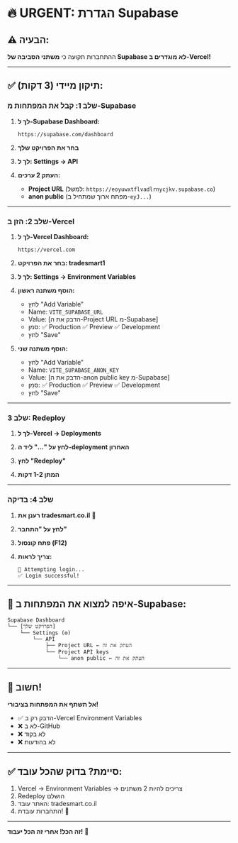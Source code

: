 # 🔥 URGENT: הגדרת Supabase

## ⚠️ הבעיה:
ההתחברות תקועה כי **משתני הסביבה של Supabase לא מוגדרים ב-Vercel!**

---

## ✅ תיקון מיידי (3 דקות):

### שלב 1: קבל את המפתחות מ-Supabase

1. **לך ל-Supabase Dashboard:**
   ```
   https://supabase.com/dashboard
   ```

2. **בחר את הפרויקט שלך**

3. **לך ל: Settings → API**

4. **העתק 2 ערכים:**
   - **Project URL** (למשל: `https://eoyuwxtflvadlrnycjkv.supabase.co`)
   - **anon public** (מפתח ארוך שמתחיל ב-`eyJ...`)

---

### שלב 2: הזן ב-Vercel

1. **לך ל-Vercel Dashboard:**
   ```
   https://vercel.com
   ```

2. **בחר את הפרויקט: tradesmart1**

3. **לך ל: Settings → Environment Variables**

4. **הוסף משתנה ראשון:**
   - לחץ "Add Variable"
   - Name: `VITE_SUPABASE_URL`
   - Value: [הדבק את ה-Project URL מ-Supabase]
   - סמן: ✅ Production ✅ Preview ✅ Development
   - לחץ "Save"

5. **הוסף משתנה שני:**
   - לחץ "Add Variable"
   - Name: `VITE_SUPABASE_ANON_KEY`
   - Value: [הדבק את ה-anon public key מ-Supabase]
   - סמן: ✅ Production ✅ Preview ✅ Development
   - לחץ "Save"

---

### שלב 3: Redeploy

1. **לך ל-Vercel → Deployments**

2. **לחץ על "..." ליד ה-deployment האחרון**

3. **לחץ "Redeploy"**

4. **המתן 1-2 דקות**

---

### שלב 4: בדיקה

1. **רענן את tradesmart.co.il** 🔄

2. **לחץ על "התחבר"**

3. **פתח קונסול (F12)**

4. **צריך לראות:**
   ```
   🔐 Attempting login...
   ✅ Login successful!
   ```

---

## 📸 איפה למצוא את המפתחות ב-Supabase:

```
Supabase Dashboard
└── [הפרויקט שלך]
    └── Settings (⚙️)
        └── API
            ├── Project URL ← העתק את זה
            └── Project API keys
                └── anon public ← העתק את זה
```

---

## 🚨 חשוב!

**אל תשתף את המפתחות בציבורי!**
- ✅ הדבק רק ב-Vercel Environment Variables
- ❌ לא ב-GitHub
- ❌ לא בקוד
- ❌ לא בהודעות

---

## ✅ סיימת? בדוק שהכל עובד:

1. Vercel → Environment Variables → צריכים להיות 2 משתנים
2. Redeploy הושלם
3. האתר עובד: tradesmart.co.il
4. התחברות עובדת! 🎉

---

**זה הכל! אחרי זה הכל יעבוד!** 💪

